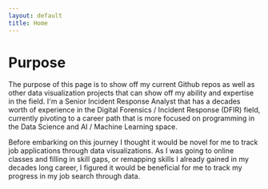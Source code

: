 ```yaml
---
layout: default
title: Home
---
```


# Purpose
The purpose of this page is to show off my current Github repos as well as other data visualization projects that can show off my ability and expertise in the field. I'm a Senior Incident Response Analyst that has a decades worth of experience in the Digital Forensics / Incident Response (DFIR) field, currently pivoting to a career path that is more focused on programming in the Data Science and AI / Machine Learning space.

Before embarking on this journey I thought it would be novel for me to track job applications through data visualizations. As I was going to online classes and filling in skill gaps, or remapping skills I already gained in my decades long career, I figured it would be beneficial for me to track my progress in my job search through data.

<canvas id="myChart" width="400" height="200"></canvas>

<script src="https://cdn.jsdelivr.net/npm/chart.js"></script>
<script>
    document.addEventListener("DOMContentLoaded",function() {
        const data = {{ site.data.email_trends | jsonify }};
        //Log data to ensure it loads correctly
        console.log("Data:",data);
        // Define colors for each relation
        const colors = [
            'rgba(75,192,192,0.6)',     // Teal
            'rgba(255, 99, 132, 0.6)',  // Red
            'rgba(54, 162, 235, 0.6)',  // Blue
            'rgba(255, 206, 86, 0.6)',  // Yellow
            'rgba(153, 102, 255, 0.6)', // Purple
            'rgba(255, 159, 64, 0.6)'   // Orange            
        ];
        // Get unique relation names from data
        const uniqueRelations = [...new Set(data.map(item => item.relation_id))];
        // Collect all unique dates in sorted order
        const labels = [...new Set(data.map(item => new Date(item.sent_time).toLocaleDateString()))];
        // Generate datasets for each relation dynamically
        const datasets = uniqueRelations.map((relation,index) => {
            return {
                label: relation,
                backgroundColor: colors[index % colors.length],
                data: labels.map(date => {
                    const entry = data.find(
                        item => item.relation_id === relation && new Date(item.sent_time).toISOString().split('T')[0] === date);
                    // Use 0 if entry is missing or value is not a valid number
                    return entry && !isNaN(parseFloat(entry.value)) ? parseFloat(entry.value)
                })
            };
        });
        // Log labels and dataset values for debugging
        console.log("Labels:",labels);
        console.log("Datasets:",datasets);
        // Make the chart
        new Chart(document.getElementById("myChart"), {
            type: 'bar',
            data: { labels: labels, datasets: datasets },
            options: { 
                        responsive: true, 
                        plugins: { legend: { position: 'top' }, tooltip: { mode: 'index', intersect: false } },
                        scales: { x: { stacked: true }, y: { stacked: true } }         
            }
        });
    });       
</script>
